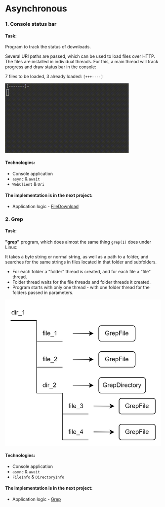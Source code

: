 # Asynchronous

### 1. Console status bar

#### Task:
Program to track the status of downloads. 

Several URI paths are passed, which can be used
to load files over HTTP. The files are installed in individual threads.
For this, a main thread will track progress and draw status bar in the console:

7 files to be loaded, 3 already loaded: `[+++----]`

![FileDownload](../../others/readmePics/FileDownload.gif)

#### Technologies:
- Console application
- `async` & `await`
- `WebClient` & `Uri`

#### The implementation is in the next project:
- Application logic - [FileDownload](FileDownload)


[//]: # (__________________________________________________________)
### 2. Grep

#### Task:
**"grep"** program, which does almost the same thing `grep(1)` does under Linux:

It takes a byte string or normal string, as well as a path to a folder, and searches
for the same strings in files located in that folder and subfolders.
- For each folder a "folder" thread is created, and for each file a "file" thread.
- Folder thread waits for the file threads and folder threads it created.
- Program starts with only one thread - with one folder thread for the folders
  passed in parameters.

![Grep](../../others/readmePics/Grep.png)

#### Technologies:
- Console application
- `async` & `await`
- `FileInfo` & `DirectoryInfo`

#### The implementation is in the next project:
- Application logic - [Grep](Grep)